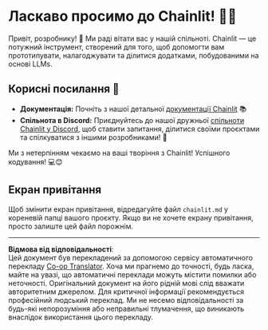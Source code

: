<!--
CO_OP_TRANSLATOR_METADATA:
{
  "original_hash": "c49526c7abc56b0b5f1e835c1739f18e",
  "translation_date": "2025-08-30T00:25:38+00:00",
  "source_file": "11-agentic-protocols/code_samples/github-mcp/chainlit.md",
  "language_code": "uk"
}
-->
# Ласкаво просимо до Chainlit! 🚀🤖

Привіт, розробнику! 👋 Ми раді вітати вас у нашій спільноті. Chainlit — це потужний інструмент, створений для того, щоб допомогти вам прототипувати, налагоджувати та ділитися додатками, побудованими на основі LLMs.

## Корисні посилання 🔗

- **Документація:** Почніть з нашої детальної [документації Chainlit](https://docs.chainlit.io) 📚
- **Спільнота в Discord:** Приєднуйтесь до нашої дружньої [спільноти Chainlit у Discord](https://discord.gg/k73SQ3FyUh), щоб ставити запитання, ділитися своїми проєктами та спілкуватися з іншими розробниками! 💬

Ми з нетерпінням чекаємо на ваші творіння з Chainlit! Успішного кодування! 💻😊

## Екран привітання

Щоб змінити екран привітання, відредагуйте файл `chainlit.md` у кореневій папці вашого проєкту. Якщо ви не хочете екрану привітання, просто залиште цей файл порожнім.

---

**Відмова від відповідальності**:  
Цей документ був перекладений за допомогою сервісу автоматичного перекладу [Co-op Translator](https://github.com/Azure/co-op-translator). Хоча ми прагнемо до точності, будь ласка, майте на увазі, що автоматичні переклади можуть містити помилки або неточності. Оригінальний документ на його рідній мові слід вважати авторитетним джерелом. Для критичної інформації рекомендується професійний людський переклад. Ми не несемо відповідальності за будь-які непорозуміння або неправильні тлумачення, що виникають внаслідок використання цього перекладу.
